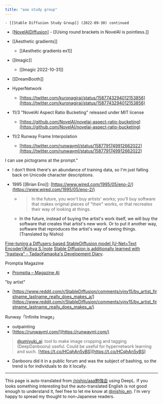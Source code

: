 ```yaml
---
title: "aaa study group"
---
```



    - [[Stable Diffusion Study Group]] (2022-09-30) continued

- [[NovelAIDiffusion]]([[NovelAI]])
        - [[Using round brackets in NovelAI is pointless.]]
- [[Aesthetic gradients]]
    - [[Aesthetic gradients ex1]]
- [[Imagic]]
    - [[Imagic 2022-10-31]]
- [[DreamBooth]]

- HyperNetwork
    - [https://twitter.com/kuronagirai/status/1587743294012153856](https://twitter.com/kuronagirai/status/1587743294012153856)


- 11/3 "NovelAI Aspect Ratio Bucketing" released under MIT license
    - [https://github.com/NovelAI/novelai-aspect-ratio-bucketing](https://github.com/NovelAI/novelai-aspect-ratio-bucketing)
- 11/2 Runway Frame Interpolation
    - [https://twitter.com/runwayml/status/1587791749912662022](https://twitter.com/runwayml/status/1587791749912662022)


I can use pictograms at the prompt."
- I don't think there's an abundance of training data, so I'm just falling back on Unicode character descriptions.



- 1995 [[Brian Eno]]: [https://www.wired.com/1995/05/eno-2/](https://www.wired.com/1995/05/eno-2/)
    - > In the future, you won't buy artists' works; you'll buy software that makes original pieces of "their" works, or that recreates their way of looking at things.
    - In the future, instead of buying the artist's work itself, we will buy the software that creates that artist's new work. Or to put it another way, software that reproduces the artist's way of seeing things. (Translated by Nishio)


[Fine-tuning a Diffusers-based StableDiffusion model (U-Net+Text Encoder)|Kohya S.|note](https://note.com/kohya_ss/n/n1269f1e1a54e)
[Stable Diffusion is additionally learned with "Irastaya" - TadaoYamaoka's Development Diary](https://tadaoyamaoka.hatenablog.com/entry/2022/09/18/134024).

Promptia Magazine
- [Promptia – Magazine AI](https://www.promptia.art/)



"by artist"
- [https://www.reddit.com/r/StableDiffusion/comments/yiny15/by_artist_firstname_lastname_really_does_makes_a/](https://www.reddit.com/r/StableDiffusion/comments/yiny15/by_artist_firstname_lastname_really_does_makes_a/)

Runway「Infinite Image」
- outpainting
- [https://runwayml.com/](https://runwayml.com/)

> [@umiyuki_ai](https://twitter.com/umiyuki_ai/status/1586939910304714753): tool to make image cropping and tagging (DeepDanbooru) useful. Could be useful for hypernetwork learning and such. [https://t.co/HCqhAn5yBS](https://t.co/HCqhAn5yBS)
- Danbooru did it in a public forum and was the subject of bashing, so the trend is for individuals to do it locally.

---
This page is auto-translated from [/nishio/aaa勉強会](https://scrapbox.io/nishio/aaa勉強会) using DeepL. If you looks something interesting but the auto-translated English is not good enough to understand it, feel free to let me know at [@nishio_en](https://twitter.com/nishio_en). I'm very happy to spread my thought to non-Japanese readers.